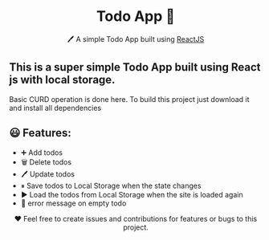 <h1 align="center">Todo App  📝</h1> 
<p align="center">
  🖊️ A simple Todo App built using <a href="https://reactjs.org/">ReactJS</a>
</p>

## This is a super simple Todo App built using React js with local storage.

Basic CURD operation is done here. To build this project just download it and install all dependencies

## 😃 Features:

- ➕ Add todos
- 🗑️ Delete todos
- 🖊️ Update todos
- ⏸ Save todos to Local Storage when the state changes
- ▶️ Load the todos from Local Storage when the site is loaded again
- 🚫 error message on empty todo

<p align="center">
  ❤️ Feel free to create issues and contributions for features or bugs to this project.
</p>

